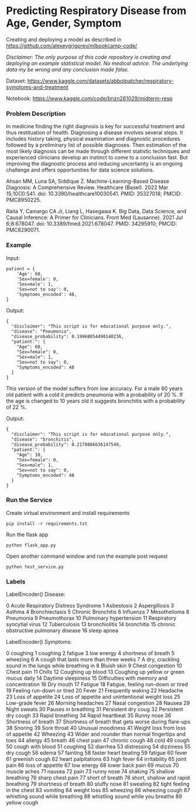 # Predicting Respiratory Disease from Age, Gender, Symptom

Creating and deploying a model as described in https://github.com/alexeygrigorev/mlbookcamp-code/

*Disclaimer: The only purpose of this code repository is creating and deploying an example statistical model. No medical advice. The underlying data my be wrong and any conclusion made false.*

Dataset: https://www.kaggle.com/datasets/abbotpatcher/respiratory-symptoms-and-treatment

Notebook: https://www.kaggle.com/code/bnzn261029/midterm-resp

### Problem Description

In medicine finding the right diagnosis is key for successful treatment and thus restituation of health. Diagnosing a disease involves several steps. It includes history taking, physical examination and diagnostic procedures followed by a preliminary list of possible diagnoses. Then estimation of the most likely diagnosis can be made through different statistic techniques and experienced clinicians develop an instinct to come to a conclusion fast. But improving the diagnostic process and reducing uncertainty is an ongoing challenge and offers opportunities for data science solutions.

Ahsan MM, Luna SA, Siddique Z. Machine-Learning-Based Disease Diagnosis: A Comprehensive Review. Healthcare (Basel). 2022 Mar 15;10(3):541. doi: 10.3390/healthcare10030541. PMID: 35327018; PMCID: PMC8950225.

Raita Y, Camargo CA Jr, Liang L, Hasegawa K. Big Data, Data Science, and Causal Inference: A Primer for Clinicians. Front Med (Lausanne). 2021 Jul 6;8:678047. doi: 10.3389/fmed.2021.678047. PMID: 34295910; PMCID: PMC8290071.

### Example

Input:

	patient = {
		'Age': 60,
		'Sex=female': 0, 
		'Sex=male': 1, 
		'Sex=not to say': 0,
		'Symptoms_encoded': 48,
	}

Output:

	{
	  "disclaimer": "This script is for educational purpose only.",
	  "disease": "Pneumonia",
	  "disease_probability": 0.19968054490140236,
	  "patient:": {
		"Age": 60,
		"Sex=female": 0,
		"Sex=male": 1,
		"Sex=not to say": 0,
		"Symptoms_encoded": 48
	  }
	}
	
This version of the model suffers from low accuracy. For a male 60 years old patient with a cold it predicts pneumonia with a probability of 20 %. If the age is changed to 10 years old it suggests bronchitis with a probability of 22 %.

Output:

	{
	  "disclaimer": "This script is for educational purpose only.",
	  "disease": "bronchitis",
	  "disease_probability": 0.2179886636147549,
	  "patient:": {
		"Age": 10,
		"Sex=female": 0,
		"Sex=male": 1,
		"Sex=not to say": 0,
		"Symptoms_encoded": 48
	  }
	}

### Run the Service

Create virtual environment and install requirements

	pip install -r requirements.txt

Run the flask app

	python flask_app.py

Open another command window and run the example post request

	python test_service.py

### Labels

LabelEncoder() Disease:

0 Acute Respiratory Distress Syndrome
1 Asbestosis
2 Aspergillosis
3 Asthma
4 Bronchiectasis
5 Chronic Bronchitis
6 Influenza
7 Mesothelioma
8 Pneumonia
9 Pneumothorax
10 Pulmonary hypertension
11 Respiratory syncytial virus
12 Tuberculosis
13 bronchiolitis
14 bronchitis
15 chronic obstructive pulmonary disease
16 sleep apnea

LabelEncoder() Symptoms:

0  coughing
1  coughing
2  fatigue
3  low energy
4  shortness of breath
5  wheezing
6 A cough that lasts more than three weeks
7 A dry, crackling sound in the lungs while breathing in
8 Bluish skin
9 Chest congestion
10 Chest pain
11 Chills
12 Coughing up blood
13 Coughing up yellow or green mucus daily
14 Daytime sleepiness
15 Difficulties with memory and concentration
16 Dry mouth
17 Fatigue
18 Fatigue, feeling run-down or tired
19 Feeling run-down or tired
20 Fever
21 Frequently waking
22 Headache
23 Loss of appetite
24 Loss of appetite and unintentional weight loss
25 Low-grade fever
26 Morning headaches
27 Nasal congestion
28 Nausea
29 Night sweats
30 Pauses in breathing
31 Persistent dry coug
32 Persistent dry cough
33 Rapid breathing
34 Rapid heartbeat
35 Runny nose
36 Shortness of breath
37 Shortness of breath that gets worse during flare-ups
38 Snoring
39 Sore throat
40 Unusual moodiness
41 Weight loss from loss of appetite
42 Wheezing
43 Wider and rounder than normal fingertips and toes
44 allergy
45 breath
46 chest pain
47 chronic cough
48 cold
49 cough
50 cough with blood
51 coughing
52 diarrhea
53 distressing
54 dizziness
55 dry cough
56 edema
57 fainting
58 faster heart beating
59 fatigue
60 fever
61 greenish cough
62 heart palpitations
63 high fever
64 irritability
65 joint pain
66 loss of appetite
67 low energy
68 lower back pain
69 mucus
70 muscle aches
71 nausea
72 pain
73 runny nose
74 shaking
75 shallow breathing
76 sharp chest pain
77 short of breath
78 short, shallow and rapid breathing
79 shortness of breath
80 stuffy nose
81 sweating
82 tight feeling in the chest
83 vomiting
84 weight loss
85 wheezing
86 wheezing cough
87 whistling sound while breathing
88 whistling sound while you breathe
89 yellow cough